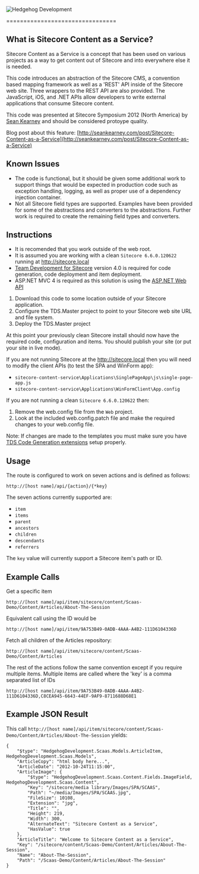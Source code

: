 <img src="https://www.hhog.com/-/media/PublicImages/Hedgehog/Hedgehog-logo-4color-275x46.jpg" alt="Hedgehog Development" border="0"> 

================================

What is Sitecore Content as a Service?
--------------------------------
Sitecore Content as a Service is a concept that has been used on various projects as a way to get content out of Sitecore and into everywhere else it is needed. 

This code introduces an abstraction of the Sitecore CMS, a convention based mapping framework as well as a 'REST' API inside of the Sitecore web site. Three wrappers to the REST API are also provided. The JavaScript, iOS, and .NET APIs allow developers to write external applications that consume Sitecore content.

This code was presented at Sitecore Symposium 2012 (North America) by [Sean Kearney](http://seankearney.com) and should be considered protoype quality.

Blog post about this feature: [http://seankearney.com/post/Sitecore-Content-as-a-Service](http://seankearney.com/post/Sitecore-Content-as-a-Service) 

Known Issues
------------
- The code is functional, but it should be given some additional work to support things that would be expected in production code such as exception handling, logging, as well as proper use of a dependency injection container. 
- Not all Sitecore field types are supported. Examples have been provided for some of the abstractions and converters to the abstractions. Further work is required to create the remaining field types and converters.

Instructions
------------
* It is recomended that you work outside of the web root. 
* It is assumed you are working with a clean `Sitecore 6.6.0.120622` running at http://sitecore.local
* [Team Development for Sitecore](http://TeamDevelopmentForSitecore.com) version 4.0 is required for code generation, code deployment and item deployment.
* ASP.NET MVC 4 is required as this solution is using the [ASP.NET Web API](http://www.asp.net/web-api)

1. Download this code to some location outside of your Sitecore application. 
2. Configure the TDS.Master project to point to your Sitecore web site URL and file system.
3. Deploy the TDS.Master project
  
At this point your previously clean Sitecore install should now have the required code, configuration and items. You should publish your site (or put your site in live mode).

If you are not running Sitecore at the http://sitecore.local then you will need to modify the client APIs (to test the SPA and WinForm app):

* `sitecore-content-service\Applications\SinglePageApp\js\single-page-app.js`
* `sitecore-content-service\Applications\WinFormClient\App.config`

If you are not running a clean `Sitecore 6.6.0.120622` then:

1. Remove the web.config file from the `Web` project.
2. Look at the included web.config.patch file and make the required changes to your web.config file.

Note: 
If changes are made to the templates you must make sure you have [TDS Code Generation extensions](https://github.com/HedgehogDevelopment/tds-codegen) setup properly.

Usage
------------
The route is configured to work on seven actions and is defined as follows:
    
    http://[host name]/api/{action}/{*key}

The seven actions currently supported are:
- `item`
- `items`
- `parent`
- `ancestors`
- `children`
- `descendants`
- `referrers`

The `key` value will currently support a Sitecore item's path or ID.

Example Calls
-------------
Get a specific item

    http://[host name]/api/item/sitecore/content/Scaas-Demo/Content/Articles/About-The-Session

Equivalent call using the ID would be
    
    http://[host name]/api/item/9A753B49-0ADB-4AAA-A4B2-111D6104336D

Fetch all children of the Articles repository:
    
    http://[host name]/api/item/sitecore/content/Scaas-Demo/Content/Articles

The rest of the actions follow the same convention except if you require multiple items. Multiple items are called where the 'key' is a comma separated list of IDs
    
    http://[host name]/api/item/9A753B49-0ADB-4AAA-A4B2-111D6104336D,C8CEA945-6643-44EF-9AF9-8711688D68E1

Example JSON Result
-------------
This call `http://[host name]/api/item/sitecore/content/Scaas-Demo/Content/Articles/About-The-Session` yields:
    
    {
        "$type": "HedgehogDevelopment.Scaas.Models.ArticleItem, HedgehogDevelopment.Scaas.Models",
        "ArticleCopy": "html body here...",
        "ArticleDate": "2012-10-24T11:15:00",
        "ArticleImage": {
            "$type": "HedgehogDevelopment.Scaas.Content.Fields.ImageField, HedgehogDevelopment.Scaas.Content",
            "Key": "/sitecore/media library/Images/SPA/SCAAS",
            "Path": "~/media/Images/SPA/SCAAS.jpg",
            "FileSize": 10108,
            "Extension": "jpg",
            "Title": "",
            "Height": 219,
            "Width": 300,
            "AlternateText": "Sitecore Content as a Service",
            "HasValue": true
        },
        "ArticleTitle": "Welcome to Sitecore Content as a Service",
        "Key": "/sitecore/content/Scaas-Demo/Content/Articles/About-The-Session",
        "Name": "About-The-Session",
        "Path": "/Scaas-Demo/Content/Articles/About-The-Session"
    }